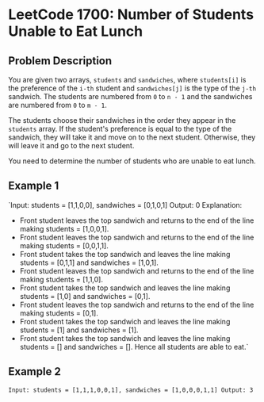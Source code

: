 # LeetCode 1700: Number of Students Unable to Eat Lunch

## Problem Description

You are given two arrays, `students` and `sandwiches`, where `students[i]` is the preference of the `i-th` student and `sandwiches[j]` is the type of the `j-th` sandwich. The students are numbered from `0` to `n - 1` and the sandwiches are numbered from `0` to `m - 1`.

The students choose their sandwiches in the order they appear in the `students` array. If the student's preference is equal to the type of the sandwich, they will take it and move on to the next student. Otherwise, they will leave it and go to the next student.

You need to determine the number of students who are unable to eat lunch.

## Example 1

`Input: students = [1,1,0,0], sandwiches = [0,1,0,1]
Output: 0
Explanation:

- Front student leaves the top sandwich and returns to the end of the line making students = [1,0,0,1].
- Front student leaves the top sandwich and returns to the end of the line making students = [0,0,1,1].
- Front student takes the top sandwich and leaves the line making students = [0,1,1] and sandwiches = [1,0,1].
- Front student leaves the top sandwich and returns to the end of the line making students = [1,1,0].
- Front student takes the top sandwich and leaves the line making students = [1,0] and sandwiches = [0,1].
- Front student leaves the top sandwich and returns to the end of the line making students = [0,1].
- Front student takes the top sandwich and leaves the line making students = [1] and sandwiches = [1].
- Front student takes the top sandwich and leaves the line making students = [] and sandwiches = [].
  Hence all students are able to eat.`

## Example 2

`Input: students = [1,1,1,0,0,1], sandwiches = [1,0,0,0,1,1]
Output: 3
`
